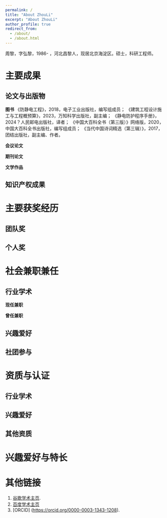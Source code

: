 ```yaml
---
permalink: /
title: "About ZhouLi"
excerpt: "About ZhouLi"
author_profile: true
redirect_from: 
  - /about/
  - /about.html
---
```


周黎，字弘黎，1986- ，河北昌黎人，现居北京海淀区。硕士，科研工程师。

主要成果
======

论文与出版物
-------

**图书**
《防静电工程》，2018，电子工业出版社，编写组成员；
《建筑工程设计施工与工程概预算》，2023，万知科学出版社，副主编；
《静电防护程序手册》，2024？人民邮电出版社，译者；
《中国大百科全书（第三版）》网络版，2020，中国大百科全书出版社，编写组成员；
《当代中国诗词精选（第三辑）》，2017，团结出版社，副主编、作者。

**会议论文**


**期刊论文**

**文学作品**

知识产权成果
-------


主要获奖经历
======

团队奖
-------

个人奖
-------


社会兼职兼任
======

行业学术
-------

**现任兼职**


**曾任兼职**



兴趣爱好
-------


社团参与
-------


资质与认证
======


行业学术
-------


兴趣爱好
-------

其他资质
-------


兴趣爱好与特长
======



其他链接
======

1. [谷歌学术主页](https://scholar.google.com/citations?hl=ja&user=fX3OYbkAAAAJ). 
2. [百度学术主页]([https://mmistakes.github.io/minimal-mistakes/docs/configuration/](https://xueshu.baidu.com/scholarID/CN-B87421AJ))
3. [ORCID] (https://orcid.org/0000-0003-1343-1208).
